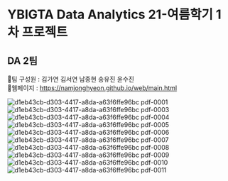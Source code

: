 # YBIGTA Data Analytics 21-여름학기 1차 프로젝트

## DA 2팀 
🤍팀 구성원 : 김가연 김서연 남종현 송유진 윤수진<br>
🤍웹페이지 : https://namjonghyeon.github.io/web/main.html<br>

![d1eb43cb-d303-4417-a8da-a63f6ffe96bc pdf-0001](https://user-images.githubusercontent.com/76640742/126894182-8bb330ad-3653-4566-ac97-0cfb00b62a91.jpg)
![d1eb43cb-d303-4417-a8da-a63f6ffe96bc pdf-0003](https://user-images.githubusercontent.com/76640742/126894189-9db23a84-bd22-4759-b1e5-6bf377b3e427.jpg)
![d1eb43cb-d303-4417-a8da-a63f6ffe96bc pdf-0004](https://user-images.githubusercontent.com/76640742/126894197-b8363763-e740-4aba-89de-6b1dcf7e5c40.jpg)
![d1eb43cb-d303-4417-a8da-a63f6ffe96bc pdf-0005](https://user-images.githubusercontent.com/76640742/126894201-d02e1dc8-871d-46cf-9ff6-e52261c8963f.jpg)
![d1eb43cb-d303-4417-a8da-a63f6ffe96bc pdf-0006](https://user-images.githubusercontent.com/76640742/126894203-736bb1f7-67ba-468c-99b7-a8e8d73bbed1.jpg)
![d1eb43cb-d303-4417-a8da-a63f6ffe96bc pdf-0007](https://user-images.githubusercontent.com/76640742/126894204-85d941aa-78c9-4f36-b861-d3e8c48cfa66.jpg)
![d1eb43cb-d303-4417-a8da-a63f6ffe96bc pdf-0008](https://user-images.githubusercontent.com/76640742/126894205-f38da604-6c2d-4c82-9f06-87a7914c75f1.jpg)
![d1eb43cb-d303-4417-a8da-a63f6ffe96bc pdf-0009](https://user-images.githubusercontent.com/76640742/126894206-0e27dca5-a3c0-4f2f-aede-0b10213b5140.jpg)
![d1eb43cb-d303-4417-a8da-a63f6ffe96bc pdf-0010](https://user-images.githubusercontent.com/76640742/126894208-825ca4cc-1bf8-4917-94b6-dfcd83d93a6a.jpg)
![d1eb43cb-d303-4417-a8da-a63f6ffe96bc pdf-0011](https://user-images.githubusercontent.com/76640742/126894209-9605a78e-f991-432f-9358-e689012ac32c.jpg)







